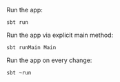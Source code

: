 Run the app:

    sbt run

Run the app via explicit main method:

    sbt runMain Main

Run the app on every change:

    sbt ~run
